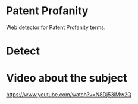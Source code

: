 # Patent Profanity
Web detector for Patent Profanity terms.

# Detect 


# Video about the subject

https://www.youtube.com/watch?v=N8Dj53iMw2Q
